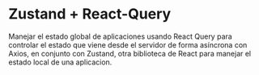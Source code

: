 # Zustand + React-Query

Manejar el estado global de aplicaciones usando React Query para controlar el estado que viene desde el servidor de forma asíncrona con Axios, en conjunto con Zustand, otra biblioteca de React para manejar el estado local de una aplicacion.

